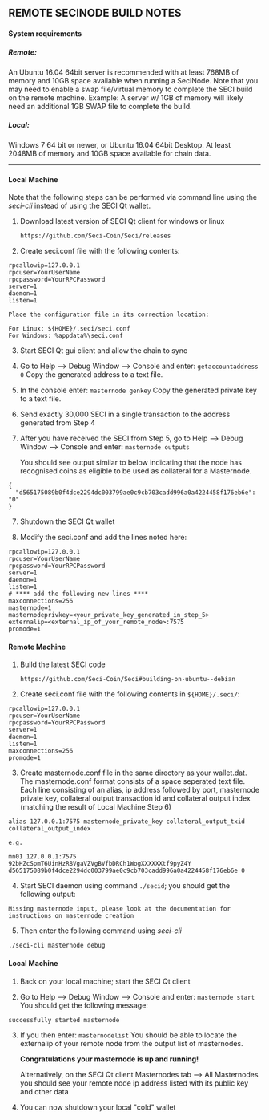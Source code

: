 ## REMOTE SECINODE BUILD NOTES

#### System requirements

##### Remote:
An Ubuntu 16.04 64bit server is recommended with at least 768MB of memory and 10GB space available when running a SeciNode. Note that you may need to enable a swap file/virtual memory to complete the SECI build on the remote machine. Example: A server w/ 1GB of memory will likely need an additional 1GB SWAP file to complete the build.

##### Local:
Windows 7 64 bit or newer, or Ubuntu 16.04 64bit Desktop.
At least 2048MB of memory and 10GB space available for chain data.

________________________________________________________________________________

#### Local Machine

Note that the following steps can be performed via command line using the *seci-cli*
instead of using the SECI Qt wallet.

1.  Download latest version of SECI Qt client for windows or linux

        https://github.com/Seci-Coin/Seci/releases

2.  Create seci.conf file with the following contents:

```
rpcallowip=127.0.0.1
rpcuser=YourUserName
rpcpassword=YourRPCPassword
server=1
daemon=1
listen=1
```

    Place the configuration file in its correction location:

    For Linux: ${HOME}/.seci/seci.conf
    For Windows: %appdata%\seci.conf

3.  Start SECI Qt gui client and allow the chain to sync

4.  Go to Help --> Debug Window --> Console and enter: `getaccountaddress 0`
    Copy the generated address to a text file.

5.  In the console enter: `masternode genkey`
    Copy the generated private key to a text file.

5.  Send exactly 30,000 SECI in a single transaction to the address generated from Step 4

6.  After you have received the SECI from Step 5, go to Help --> Debug Window --> Console and enter: `masternode outputs`
    
    You should see output similar to below indicating that the node has recognised coins as eligible to be used
    as collateral for a Masternode.

```
{
  "d565175089b0f4dce2294dc003799ae0c9cb703cadd996a0a4224458f176eb6e": "0"
}
```

7.  Shutdown the SECI Qt wallet

8.  Modify the seci.conf and add the lines noted here:

```
rpcallowip=127.0.0.1
rpcuser=YourUserName
rpcpassword=YourRPCPassword
server=1
daemon=1
listen=1
# **** add the following new lines ****
maxconnections=256
masternode=1
masternodeprivkey=<your_private_key_generated_in_step_5>
externalip=<external_ip_of_your_remote_node>:7575
promode=1
```

#### Remote Machine

1.  Build the latest SECI code

        https://github.com/Seci-Coin/Seci#building-on-ubuntu--debian
        
2.  Create seci.conf file with the following contents in `${HOME}/.seci/`:

```
rpcallowip=127.0.0.1
rpcuser=YourUserName
rpcpassword=YourRPCPassword
server=1
daemon=1
listen=1
maxconnections=256
promode=1
```    

3.  Create masternode.conf file in the same directory as your wallet.dat.  The masternode.conf
    format consists of a space seperated text file. Each line consisting of an alias, ip address
    followed by port, masternode private key, collateral output transaction id and collateral
    output index (matching the result of Local Machine Step 6)

```
alias 127.0.0.1:7575 masternode_private_key collateral_output_txid collateral_output_index

e.g.

mn01 127.0.0.1:7575 92bHZcSpmT6UinHzR8VgaVZVgBVfbDRCh1WogXXXXXXtf9pyZ4Y d565175089b0f4dce2294dc003799ae0c9cb703cadd996a0a4224458f176eb6e 0
```

4.  Start SECI daemon using command `./secid`; you should get the following output:

```
Missing masternode input, please look at the documentation for instructions on masternode creation
```

5.  Then enter the following command using *seci-cli*

```
./seci-cli masternode debug
```

#### Local Machine

1.  Back on your local machine; start the SECI Qt client

2.  Go to Help --> Debug Window --> Console and enter: `masternode start`
    You should get the following message:

```
successfully started masternode
```

3.  If you then enter: `masternodelist`
    You should be able to locate the externalip of your remote node from the
    output list of masternodes.

    **Congratulations your masternode is up and running!**

    Alternatively, on the SECI Qt client Masternodes tab --> All Masternodes you should see your
    remote node ip address listed with its public key and other data


3.  You can now shutdown your local "cold" wallet
